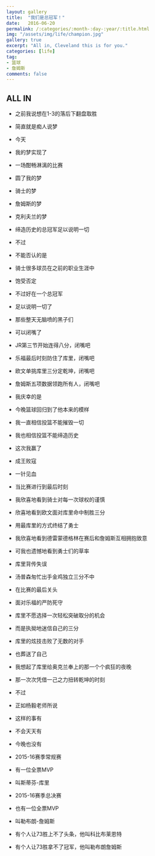```yaml
---
layout: gallery
title:  "我们是总冠军！"
date:   2016-06-20
permalink: /:categories/:month-:day-:year/:title.html
img: "/assets/img/life/champion.jpg"
gallery: true
excerpt: "All in, Cleveland this is for you."
categories: [life]
tag:
- 篮球
- 詹姆斯
comments: false
---
```


## ALL IN

* 之前我说想在1-3的落后下翻盘取胜
* 简直就是痴人说梦
* 今天
* 我的梦实现了

* 一场酣畅淋漓的比赛
* 圆了我的梦
* 骑士的梦
* 詹姆斯的梦
* 克利夫兰的梦

* 缔造历史的总冠军足以说明一切
* 不过
* 不能否认的是
* 骑士很多球员在之前的职业生涯中
* 饱受否定

* 不过好在一个总冠军
* 足以说明一切了
* 那些整天无脑喷的黑子们
* 可以闭嘴了

* JR第三节开始连得八分，闭嘴吧
* 乐福最后时刻防住了库里，闭嘴吧
* 欧文单挑库里三分定乾坤，闭嘴吧
* 詹姆斯五项数据领跑所有人，闭嘴吧

* 我庆幸的是
* 今晚篮球回归到了他本来的模样
* 我一直相信投篮不能摧毁一切
* 我也相信投篮不能缔造历史
* 这次我赢了

* 成王败寇
* 一针见血

* 当比赛进行到最后时刻
* 我欣喜地看到骑士对每一次球权的谨慎
* 欣喜地看到欧文面对库里命中制胜三分
* 用最库里的方式终结了勇士
* 我欣喜地看到德雷蒙德格林在赛后和詹姆斯互相拥抱致意
* 可我也遗憾地看到勇士们的草率
* 库里背传失误
* 汤普森匆忙出手金鸡独立三分不中
* 在比赛的最后关头
* 面对乐福的严防死守
* 库里不愿选择一次轻松突破取分的机会
* 而是执拗地迷信自己的三分
* 库里的炫技击败了无数的对手
* 也葬送了自己

* 我想起了库里给奥克兰奉上的那一个个疯狂的夜晚
* 那一次次凭借一己之力扭转乾坤的时刻
* 不过
* 正如杨毅老师所说
* 这样的事有
* 不会天天有
* 今晚也没有

* 2015-16赛季常规赛
* 有一位全票MVP
* 叫斯蒂芬-库里
* 2015-16赛季总决赛
* 也有一位全票MVP
* 叫勒布朗-詹姆斯

* 有个人让73胜上不了头条，他叫科比布莱恩特
* 有个人让73胜拿不了冠军，他叫勒布朗詹姆斯
